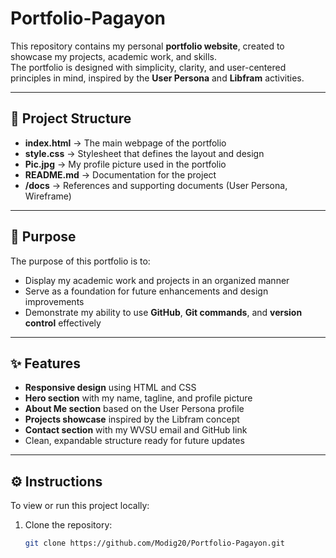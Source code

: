 # Portfolio-Pagayon

This repository contains my personal **portfolio website**, created to showcase my projects, academic work, and skills.  
The portfolio is designed with simplicity, clarity, and user-centered principles in mind, inspired by the **User Persona** and **Libfram** activities.

---

## 📂 Project Structure
- **index.html** → The main webpage of the portfolio  
- **style.css** → Stylesheet that defines the layout and design  
- **Pic.jpg** → My profile picture used in the portfolio  
- **README.md** → Documentation for the project  
- **/docs** → References and supporting documents (User Persona, Wireframe)  

---

## 🎯 Purpose
The purpose of this portfolio is to:
- Display my academic work and projects in an organized manner  
- Serve as a foundation for future enhancements and design improvements  
- Demonstrate my ability to use **GitHub**, **Git commands**, and **version control** effectively  

---

## ✨ Features
- **Responsive design** using HTML and CSS  
- **Hero section** with my name, tagline, and profile picture  
- **About Me section** based on the User Persona profile  
- **Projects showcase** inspired by the Libfram concept  
- **Contact section** with my WVSU email and GitHub link  
- Clean, expandable structure ready for future updates  

---

## ⚙️ Instructions
To view or run this project locally:

1. Clone the repository:
   ```bash
   git clone https://github.com/Modig20/Portfolio-Pagayon.git
